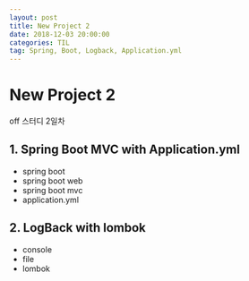 ```yaml
---
layout: post
title: New Project 2
date: 2018-12-03 20:00:00
categories: TIL
tag: Spring, Boot, Logback, Application.yml
---
```

# New Project 2

off 스터디 2일차

## 1. Spring Boot MVC with Application.yml

- spring boot
- spring boot web
- spring boot mvc
- application.yml

## 2. LogBack with lombok

- console
- file
- lombok